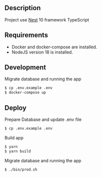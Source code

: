 ## Description

Project use [Nest](https://github.com/nestjs/nest) 10 framework TypeScript 

## Requirements

- Docker and docker-compose are installed.
- NodeJS version 18 is installed.

## Development

Migrate database and running the app 

```bash
$ cp .env.example .env
$ docker-compose up
```

## Deploy
Prepare Database and update .env file

```bash
$ cp .env.example .env
```

Build app

```bash
$ yarn
$ yarn build
```

Migrate database and running the app 

```bash
$ ./bin/prod.sh
```
